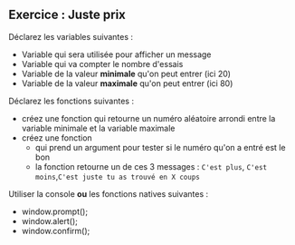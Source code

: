 ## Exercice : Juste prix

Déclarez les variables suivantes : 

* Variable qui sera utilisée pour afficher un message
* Variable qui va compter le nombre d'essais
* Variable de la valeur **minimale** qu'on peut entrer (ici 20)
* Variable de la valeur **maximale** qu'on peut entrer (ici 80)

Déclarez les fonctions suivantes : 

* créez une fonction qui retourne un numéro aléatoire arrondi entre la variable minimale et la variable maximale
* créez une fonction 
	- qui prend un argument pour tester si le numéro qu'on a entré est le bon 
	- la fonction retourne un de ces 3 messages : `C'est plus`, `C'est moins`,`C'est juste tu as trouvé en X coups`


Utiliser la console **ou** les fonctions natives suivantes :

- window.prompt();
- window.alert();
- window.confirm();

